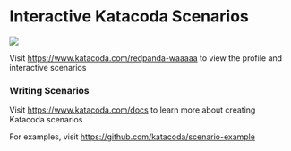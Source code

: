 # Interactive Katacoda Scenarios

[![](http://shields.katacoda.com/katacoda/redpanda-waaaaa/count.svg)](https://www.katacoda.com/redpanda-waaaaa "Get your profile on Katacoda.com")

Visit https://www.katacoda.com/redpanda-waaaaa to view the profile and interactive scenarios

### Writing Scenarios
Visit https://www.katacoda.com/docs to learn more about creating Katacoda scenarios

For examples, visit https://github.com/katacoda/scenario-example
